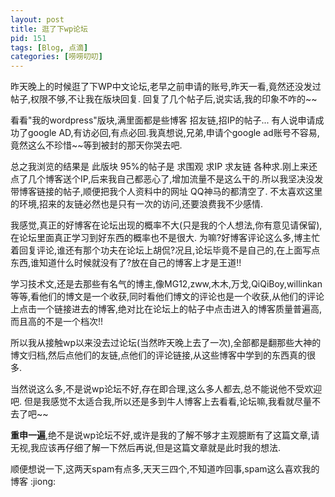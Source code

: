 ```yaml
---
layout: post
title: 逛了下wp论坛
pid: 151
tags: [Blog, 点滴]
categories: [唠唠叨叨]
---
```

昨天晚上的时候逛了下WP中文论坛,老早之前申请的账号,昨天一看,竟然还没发过帖子,权限不够,不让我在版块回复.
回复了几个帖子后,说实话,我的印象不咋的~~

看看"我的wordpress"版块,满里面都是些博客 招友链,招IP的帖子...
有人说申请成功了google AD,有访必回,有点必回.我真想说,兄弟,申请个google ad账号不容易,竟然这么不珍惜~~等到被封的那天你哭去吧.

总之我浏览的结果是 此版块 95%的帖子是 求围观 求IP 求友链 各种求.刚上来还点了几个博客送个IP,后来我自己都恶心了,增加流量不是这么干的.所以我坚决没发带博客链接的帖子,顺便把我个人资料中的网址 QQ神马的都清空了.
不太喜欢这里的环境,招来的友链必然也是只有一次的访问,还要浪费我不少感情.

我感觉,真正的好博客在论坛出现的概率不大(只是我的个人想法,你有意见请保留),在论坛里面真正学习到好东西的概率也不是很大.
为嘛?好博客评论这么多,博主忙着回复评论,谁还有那个功夫在论坛上胡侃?况且,论坛毕竟不是自己的,在上面写点东西,谁知道什么时候就没有了?放在自己的博客上才是王道!!

学习技术文,还是去那些有名气的博主,像MG12,zww,木木,万戈,QiQiBoy,willinkan等等,看他们的博文是一个收获,同时看他们博文的评论也是一个收获,从他们的评论上点击一个链接进去的博客,绝对比在论坛上的帖子中点击进入的博客质量普遍高,而且高的不是一个档次!!

所以我从接触wp以来没去过论坛(当然昨天晚上去了一次),全部都是翻那些大神的博文归档,然后点他们的友链,点他们的评论链接,从这些博客中学到的东西真的很多.

当然说这么多,不是说wp论坛不好,存在即合理,这么多人都去,总不能说他不受欢迎吧.
但是我感觉不太适合我,所以还是多到牛人博客上去看看,论坛嘛,我看就尽量不去了吧~~

**重申一遍**,绝不是说wp论坛不好,或许是我的了解不够才主观臆断有了这篇文章,请无视,我应该再仔细了解一下然后再说,但是这篇文章就是此时我的想法.

顺便想说一下,这两天spam有点多,天天三四个,不知道咋回事,spam这么喜欢我的博客 :jiong:
